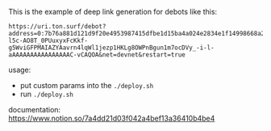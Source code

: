 This is the example of deep link generation for debots like this:

```
https://uri.ton.surf/debot?address=0:7b76a881d121d9f20e4953987415dfbe1d15ba4a024e2834e1f14998668a2578&message=te6ccgEBAwEAswABo2gAAAAAAAAAAAAAAAAAAAAAAAAAAAAAAAAAAAAAAAAAAAEAHt2qIHRIdnyDklTmHQV374dFbpKAk4oNOHxSZhmiiV4AAAAAAAAAAAAAAAAAAMABAUtL__Y8gAEFbSv9VrYrU-l5c-AO8T_0PUuxyxFcKkf-g5WviGFPMAIAZYAavrn4lqWl1jezp1HKLg8OWPnBgun1m7ocDVy_-i-l-aAAAAAAAAAAAAAAAAC-vCAQOA&net=devnet&restart=true
```

usage:

- put custom params into the  ```./deploy.sh```
- run ```./deploy.sh```


documentation: 
https://www.notion.so/7a4dd21d03f042a4bef13a36410b4be4